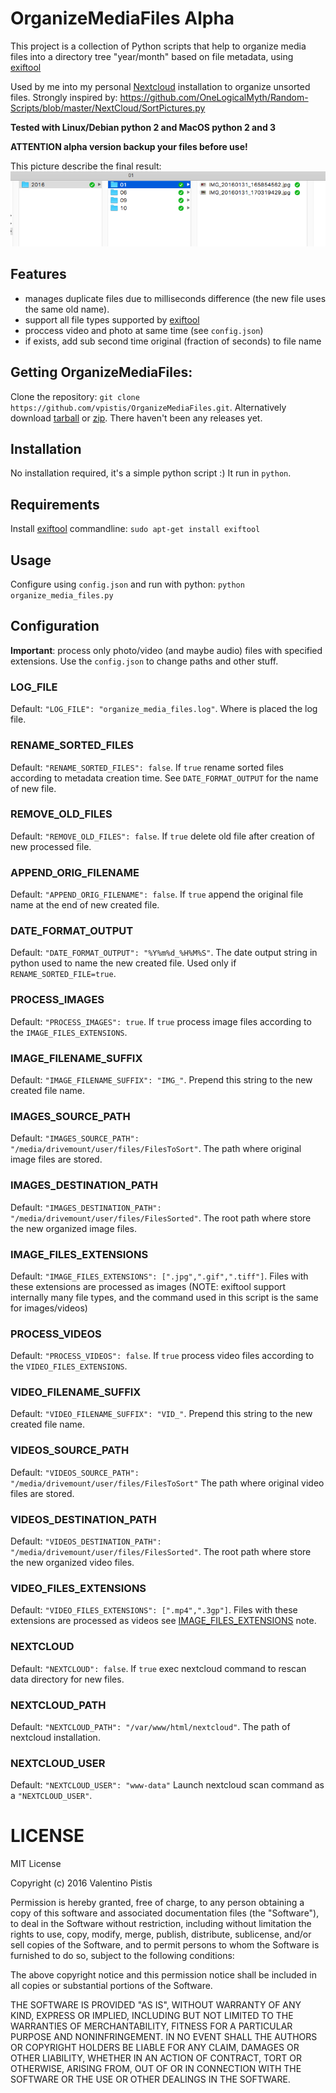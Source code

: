 # OrganizeMediaFiles Alpha

This project is a collection of Python scripts that help to organize media
files into a directory tree "year/month" based on file metadata, using [exiftool](http://www.sno.phy.queensu.ca/~phil/exiftool/)

Used by me into my personal [Nextcloud](https://www.nextcloud.com) installation to organize unsorted files.
Strongly inspired by: https://github.com/OneLogicalMyth/Random-Scripts/blob/master/NextCloud/SortPictures.py

**Tested with Linux/Debian python 2 and MacOS python 2 and 3**

**ATTENTION alpha version backup your files before use!**

This picture describe the final result:
![final result](final_result.png)

## Features
+ manages duplicate files due to milliseconds difference (the new file uses the same old name).
+ support all file types supported by [exiftool](http://www.sno.phy.queensu.ca/~phil/exiftool/)
+ proccess video and photo at same time (see `config.json`)
+ if exists, add sub second time original (fraction of seconds) to file name

## Getting OrganizeMediaFiles:
Clone the repository: `git clone https://github.com/vpistis/OrganizeMediaFiles.git`.
Alternatively download [tarball](https://github.com/vpistis/OrganizeMediaFiles/tarball/master) or [zip](https://github.com/vpistis/OrganizeMediaFiles/archive/master.zip). There haven't been any releases yet.

## Installation
No installation required, it's a simple python script :) It run in `python`.

## Requirements
Install [exiftool](http://www.sno.phy.queensu.ca/~phil/exiftool/) commandline:
`sudo apt-get install exiftool`

## Usage
Configure using `config.json` and run with python:
`python organize_media_files.py`

## Configuration
**Important**: process only photo/video (and maybe audio) files with specified extensions.
Use the `config.json` to change paths and other stuff.

### LOG_FILE
Default: `"LOG_FILE": "organize_media_files.log"`.
Where is placed the log file.
### RENAME_SORTED_FILES
Default: `"RENAME_SORTED_FILES": false`.
If `true` rename sorted files according to metadata creation time.
See `DATE_FORMAT_OUTPUT` for the name of new file.
### REMOVE_OLD_FILES
Default: `"REMOVE_OLD_FILES": false`.
If `true` delete old file after creation of new processed file.
### APPEND_ORIG_FILENAME
Default: `"APPEND_ORIG_FILENAME": false`.
If `true` append the original file name at the end of new created file.
### DATE_FORMAT_OUTPUT
Default: `"DATE_FORMAT_OUTPUT": "%Y%m%d_%H%M%S"`.
The date output string in python used to name the new created file.
Used only if `RENAME_SORTED_FILE=true`.
### PROCESS_IMAGES
Default: `"PROCESS_IMAGES": true`.
If `true` process image files according to the `IMAGE_FILES_EXTENSIONS`.
### IMAGE_FILENAME_SUFFIX
Default: `"IMAGE_FILENAME_SUFFIX": "IMG_"`.
Prepend this string to the new created file name.
### IMAGES_SOURCE_PATH
Default: `"IMAGES_SOURCE_PATH": "/media/drivemount/user/files/FilesToSort"`.
The path where original image files are stored.
### IMAGES_DESTINATION_PATH
Default: `"IMAGES_DESTINATION_PATH": "/media/drivemount/user/files/FilesSorted"`.
The root path where store the new organized image files.
### IMAGE_FILES_EXTENSIONS
Default: `"IMAGE_FILES_EXTENSIONS": [".jpg",".gif",".tiff"]`.
Files with these extensions are processed as images (NOTE: exiftool support internally many file types, and the command used in this script is the same for images/videos)
### PROCESS_VIDEOS
Default: `"PROCESS_VIDEOS": false`.
If `true` process video files according to the `VIDEO_FILES_EXTENSIONS`.
### VIDEO_FILENAME_SUFFIX
Default: `"VIDEO_FILENAME_SUFFIX": "VID_"`.
Prepend this string to the new created file name.
### VIDEOS_SOURCE_PATH
Default: `"VIDEOS_SOURCE_PATH": "/media/drivemount/user/files/FilesToSort"`
The path where original video files are stored.
### VIDEOS_DESTINATION_PATH
Default: `"VIDEOS_DESTINATION_PATH": "/media/drivemount/user/files/FilesSorted"`.
The root path where store the new organized video files.
### VIDEO_FILES_EXTENSIONS
Default: `"VIDEO_FILES_EXTENSIONS": [".mp4",".3gp"]`.
Files with these extensions are processed as videos see [IMAGE_FILES_EXTENSIONS](#image_files_extensions) note.
### NEXTCLOUD
Default: `"NEXTCLOUD": false`.
If `true` exec nextcloud command to rescan data directory for new files.
### NEXTCLOUD_PATH
Default: `"NEXTCLOUD_PATH": "/var/www/html/nextcloud"`.
The path of nextcloud installation.
### NEXTCLOUD_USER
Default: `"NEXTCLOUD_USER": "www-data"`
Launch nextcloud scan command as a `"NEXTCLOUD_USER"`.
# LICENSE
MIT License

Copyright (c) 2016 Valentino Pistis

Permission is hereby granted, free of charge, to any person obtaining a copy
of this software and associated documentation files (the "Software"), to deal
in the Software without restriction, including without limitation the rights
to use, copy, modify, merge, publish, distribute, sublicense, and/or sell
copies of the Software, and to permit persons to whom the Software is
furnished to do so, subject to the following conditions:

The above copyright notice and this permission notice shall be included in all
copies or substantial portions of the Software.

THE SOFTWARE IS PROVIDED "AS IS", WITHOUT WARRANTY OF ANY KIND, EXPRESS OR
IMPLIED, INCLUDING BUT NOT LIMITED TO THE WARRANTIES OF MERCHANTABILITY,
FITNESS FOR A PARTICULAR PURPOSE AND NONINFRINGEMENT. IN NO EVENT SHALL THE
AUTHORS OR COPYRIGHT HOLDERS BE LIABLE FOR ANY CLAIM, DAMAGES OR OTHER
LIABILITY, WHETHER IN AN ACTION OF CONTRACT, TORT OR OTHERWISE, ARISING FROM,
OUT OF OR IN CONNECTION WITH THE SOFTWARE OR THE USE OR OTHER DEALINGS IN THE
SOFTWARE.
